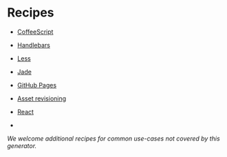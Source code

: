 # Recipes

- [CoffeeScript](coffeescript.md)
- [Handlebars](handlebars.md)
- [Less](less.md)
- [Jade](jade.md)
- [GitHub Pages](gh-pages.md)
- [Asset revisioning](revving.md)
- [React](react.md)


-

*We welcome additional recipes for common use-cases not covered by this generator.*
